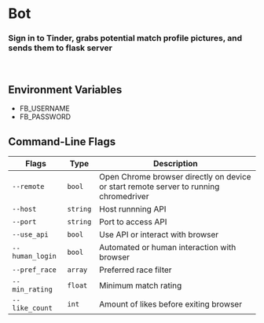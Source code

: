 # Bot

### Sign in to Tinder, grabs potential match profile pictures, and sends them to flask server

<br>

## Environment Variables
* FB_USERNAME
* FB_PASSWORD

## Command-Line Flags
| Flags | Type | Description |
|  --- | --- | --- |
| `--remote` | `bool` | Open Chrome browser directly on device or start remote server to running chromedriver |
| `--host` | `string` | Host runnning API |
| `--port` | `string` | Port to access API |
| `--use_api` | `bool` | Use API or interact with browser |
| `--human_login` | `bool` | Automated or human interaction with browser |
| `--pref_race` | `array` | Preferred race filter |
| `--min_rating` | `float` | Minimum match rating |
| `--like_count` | `int` | Amount of likes before exiting browser |
 
